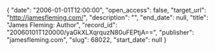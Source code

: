 {
  "date": "2006-01-01T12:00:00", 
  "open_access": false, 
  "target_url": "http://jamesfleming.com/", 
  "description": "", 
  "end_date": null, 
  "title": "James Fleming: Author", 
  "record_id": "20060101T120000/yaGkXLXqrquzN80uFEPtjA==", 
  "publisher": "jamesfleming.com", 
  "slug": 68022, 
  "start_date": null
}

